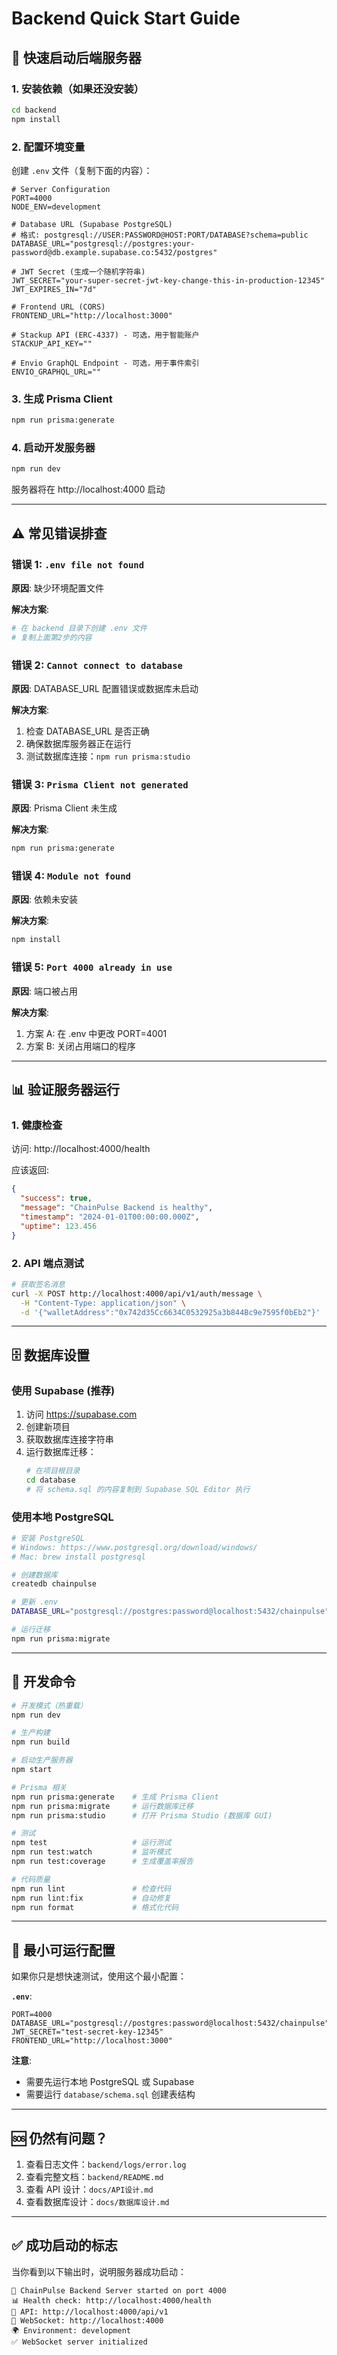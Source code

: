 # Backend Quick Start Guide

## 🚀 快速启动后端服务器

### 1. 安装依赖（如果还没安装）

```bash
cd backend
npm install
```

### 2. 配置环境变量

创建 `.env` 文件（复制下面的内容）：

```env
# Server Configuration
PORT=4000
NODE_ENV=development

# Database URL (Supabase PostgreSQL)
# 格式: postgresql://USER:PASSWORD@HOST:PORT/DATABASE?schema=public
DATABASE_URL="postgresql://postgres:your-password@db.example.supabase.co:5432/postgres"

# JWT Secret (生成一个随机字符串)
JWT_SECRET="your-super-secret-jwt-key-change-this-in-production-12345"
JWT_EXPIRES_IN="7d"

# Frontend URL (CORS)
FRONTEND_URL="http://localhost:3000"

# Stackup API (ERC-4337) - 可选，用于智能账户
STACKUP_API_KEY=""

# Envio GraphQL Endpoint - 可选，用于事件索引
ENVIO_GRAPHQL_URL=""
```

### 3. 生成 Prisma Client

```bash
npm run prisma:generate
```

### 4. 启动开发服务器

```bash
npm run dev
```

服务器将在 http://localhost:4000 启动

---

## ⚠️ 常见错误排查

### 错误 1: `.env file not found`

**原因**: 缺少环境配置文件

**解决方案**:
```bash
# 在 backend 目录下创建 .env 文件
# 复制上面第2步的内容
```

### 错误 2: `Cannot connect to database`

**原因**: DATABASE_URL 配置错误或数据库未启动

**解决方案**:
1. 检查 DATABASE_URL 是否正确
2. 确保数据库服务器正在运行
3. 测试数据库连接：`npm run prisma:studio`

### 错误 3: `Prisma Client not generated`

**原因**: Prisma Client 未生成

**解决方案**:
```bash
npm run prisma:generate
```

### 错误 4: `Module not found`

**原因**: 依赖未安装

**解决方案**:
```bash
npm install
```

### 错误 5: `Port 4000 already in use`

**原因**: 端口被占用

**解决方案**:
1. 方案 A: 在 .env 中更改 PORT=4001
2. 方案 B: 关闭占用端口的程序

---

## 📊 验证服务器运行

### 1. 健康检查

访问: http://localhost:4000/health

应该返回:
```json
{
  "success": true,
  "message": "ChainPulse Backend is healthy",
  "timestamp": "2024-01-01T00:00:00.000Z",
  "uptime": 123.456
}
```

### 2. API 端点测试

```bash
# 获取签名消息
curl -X POST http://localhost:4000/api/v1/auth/message \
  -H "Content-Type: application/json" \
  -d '{"walletAddress":"0x742d35Cc6634C0532925a3b844Bc9e7595f0bEb2"}'
```

---

## 🗄️ 数据库设置

### 使用 Supabase (推荐)

1. 访问 https://supabase.com
2. 创建新项目
3. 获取数据库连接字符串
4. 运行数据库迁移：
   ```bash
   # 在项目根目录
   cd database
   # 将 schema.sql 的内容复制到 Supabase SQL Editor 执行
   ```

### 使用本地 PostgreSQL

```bash
# 安装 PostgreSQL
# Windows: https://www.postgresql.org/download/windows/
# Mac: brew install postgresql

# 创建数据库
createdb chainpulse

# 更新 .env
DATABASE_URL="postgresql://postgres:password@localhost:5432/chainpulse"

# 运行迁移
npm run prisma:migrate
```

---

## 🔧 开发命令

```bash
# 开发模式（热重载）
npm run dev

# 生产构建
npm run build

# 启动生产服务器
npm start

# Prisma 相关
npm run prisma:generate    # 生成 Prisma Client
npm run prisma:migrate     # 运行数据库迁移
npm run prisma:studio      # 打开 Prisma Studio (数据库 GUI)

# 测试
npm test                   # 运行测试
npm run test:watch         # 监听模式
npm run test:coverage      # 生成覆盖率报告

# 代码质量
npm run lint               # 检查代码
npm run lint:fix           # 自动修复
npm run format             # 格式化代码
```

---

## 📝 最小可运行配置

如果你只是想快速测试，使用这个最小配置：

**`.env`**:
```env
PORT=4000
DATABASE_URL="postgresql://postgres:password@localhost:5432/chainpulse"
JWT_SECRET="test-secret-key-12345"
FRONTEND_URL="http://localhost:3000"
```

**注意**: 
- 需要先运行本地 PostgreSQL 或 Supabase
- 需要运行 `database/schema.sql` 创建表结构

---

## 🆘 仍然有问题？

1. 查看日志文件：`backend/logs/error.log`
2. 查看完整文档：`backend/README.md`
3. 查看 API 设计：`docs/API设计.md`
4. 查看数据库设计：`docs/数据库设计.md`

---

## ✅ 成功启动的标志

当你看到以下输出时，说明服务器成功启动：

```
🚀 ChainPulse Backend Server started on port 4000
📊 Health check: http://localhost:4000/health
📡 API: http://localhost:4000/api/v1
🔌 WebSocket: http://localhost:4000
🌍 Environment: development
✅ WebSocket server initialized
```



